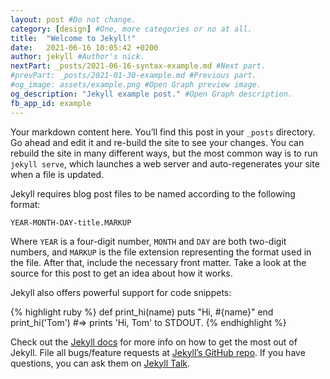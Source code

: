 ```yaml
---
layout: post #Do not change.
category: [design] #One, more categories or no at all.
title:  "Welcome to Jekyll!"
date:   2021-06-16 10:05:42 +0200
author: jekyll #Author's nick.
nextPart: _posts/2021-06-16-syntax-example.md #Next part.
#prevPart: _posts/2021-01-30-example.md #Previous part.
#og_image: assets/example.png #Open Graph preview image.
og_description: "Jekyll example post." #Open Graph description.
fb_app_id: example
---
```


Your markdown content here.
You’ll find this post in your `_posts` directory. Go ahead and edit it and re-build the site to see your changes. You can rebuild the site in many different ways, but the most common way is to run `jekyll serve`, which launches a web server and auto-regenerates your site when a file is updated.

Jekyll requires blog post files to be named according to the following format:

`YEAR-MONTH-DAY-title.MARKUP`

Where `YEAR` is a four-digit number, `MONTH` and `DAY` are both two-digit numbers, and `MARKUP` is the file extension representing the format used in the file. After that, include the necessary front matter. Take a look at the source for this post to get an idea about how it works.

Jekyll also offers powerful support for code snippets:

{% highlight ruby %}
def print_hi(name)
  puts "Hi, #{name}"
end
print_hi('Tom')
#=> prints 'Hi, Tom' to STDOUT.
{% endhighlight %}

Check out the [Jekyll docs][jekyll-docs] for more info on how to get the most out of Jekyll. File all bugs/feature requests at [Jekyll’s GitHub repo][jekyll-gh]. If you have questions, you can ask them on [Jekyll Talk][jekyll-talk].

[jekyll-docs]: https://jekyllrb.com/docs/home
[jekyll-gh]:   https://github.com/jekyll/jekyll
[jekyll-talk]: https://talk.jekyllrb.com/
